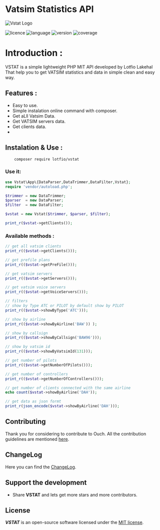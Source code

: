 # Vatsim Statistics API
![Vstat Logo](https://user-images.githubusercontent.com/18489496/49801711-30eccd00-fd4b-11e8-8743-9af2560c983e.png)


![licence](https://img.shields.io/badge/Licence-MIT-ffd32a.svg)
![language](https://img.shields.io/badge/PHP-7.2-808e9b.svg)
![version](https://img.shields.io/badge/Version-0.1.0-f53b57.svg)
![coverage](https://img.shields.io/badge/coverage-50%25-blue.svg)
# Introduction :
VSTAT is a simple lightweight PHP MIT API developed by Lotfio Lakehal That help you to get VATSIM statistics and data in simple clean and easy way.

## Features :
- Easy to use.
- Simple instalation online command with composer.
- Get aLll Vatsim Data.
- Get VATSIM servers data.
- Get clients data.
- 
## Instalation & Use :
```
    composer require lotfio/vstat
```

### Use it:
```php 
use Vstat\App\{DataParser,DataTrimmer,DataFilter,Vstat};
require 'vendor/autoload.php';

$trimmer = new DataTrimmer;
$parser  = new DataParser;
$filter  = new DataFilter;

$vstat = new Vstat($trimmer, $parser, $filter);

print_r($vstat->getClients());
```
### Available methods :
```php
// get all vatsim clients
print_r(($vstat->getClients()));

// get prefile plans
print_r(($vstat->getPreFile()));

// get vatsim servers
print_r(($vstat->getServers()));

// get vatsim voice servers
print_r(($vstat->getVoiceServers()));

// filters
// show by Type ATC or PILOT by default show by PILOT
print_r(($vstat->showByType('ATC')));

// show by airline
print_r(($vstat->showByAirline('BAW')) );

// show by callsign
print_r(($vstat->showByCallsign('BAW96')));

// show by vatsim id
print_r(($vstat->showByVatsimId(131)));

// get number of pilots
print_r(($vstat->getNumberOfPilots()));

// get number of controllers
print_r(($vstat->getNumberOfControllers()));

// get number of clients connected with the same airline
echo count($vstat->showByAirline('DAH'));

// get data as json formt 
print_r(json_encode($vstat->showByAirline('DAH')));
```



## Contributing

Thank you for considering to contribute to Ouch. All the contribution guidelines are mentioned [here](CONTRIBUTE.md).

## ChangeLog

Here you can find the [ChangeLog](CHANGELOG.md).

## Support the development

- Share **VSTAT** and lets get more stars and more contributors.

## License

***VSTAT*** is an open-source software licensed under the [MIT license](LICENSE).